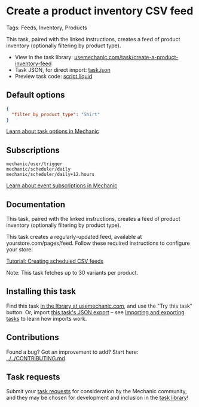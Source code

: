 # Create a product inventory CSV feed

Tags: Feeds, Inventory, Products

This task, paired with the linked instructions, creates a feed of product inventory (optionally filtering by product type).

* View in the task library: [usemechanic.com/task/create-a-product-inventory-feed](https://usemechanic.com/task/create-a-product-inventory-feed)
* Task JSON, for direct import: [task.json](../../tasks/create-a-product-inventory-feed.json)
* Preview task code: [script.liquid](./script.liquid)

## Default options

```json
{
  "filter_by_product_type": "Shirt"
}
```

[Learn about task options in Mechanic](https://docs.usemechanic.com/article/471-task-options)

## Subscriptions

```liquid
mechanic/user/trigger
mechanic/scheduler/daily
mechanic/scheduler/daily+12.hours
```

[Learn about event subscriptions in Mechanic](https://docs.usemechanic.com/article/408-subscriptions)

## Documentation

This task, paired with the linked instructions, creates a feed of product inventory (optionally filtering by product type).

This task creates a regularly-updated feed, available at yourstore.com/pages/feed. Follow these required instructions to configure your store:

[Tutorial: Creating scheduled CSV feeds](https://learn.mechanic.dev/resources/tutorials/creating-scheduled-csv-feeds)

Note: This task fetches up to 30 variants per product.

## Installing this task

Find this task [in the library at usemechanic.com](https://usemechanic.com/task/create-a-product-inventory-feed), and use the "Try this task" button. Or, import [this task's JSON export](../../tasks/create-a-product-inventory-feed.json) – see [Importing and exporting tasks](https://docs.usemechanic.com/article/505-importing-and-exporting-tasks) to learn how imports work.

## Contributions

Found a bug? Got an improvement to add? Start here: [../../CONTRIBUTING.md](../../CONTRIBUTING.md).

## Task requests

Submit your [task requests](https://mechanic.canny.io/task-requests) for consideration by the Mechanic community, and they may be chosen for development and inclusion in the [task library](https://tasks.mechanic.dev/)!
